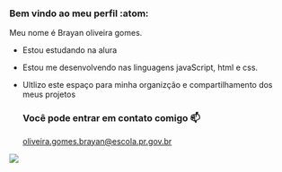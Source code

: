 ### Bem vindo ao meu perfil :atom:

Meu nome é Brayan oliveira gomes.

- Estou estudando na alura
- Estou me desenvolvendo nas linguagens javaScript, html e css.
- Ultlizo este espaço para minha organizção e compartilhamento dos meus projetos

  ### Você pode entrar em contato comigo 📫

  oliveira.gomes.brayan@escola.pr.gov.br
  

![](https://tenor.com/pt-BR/view/ronaldinho-gauch%C3%B3-big-belly-barcelona-futebol-gif-1588707975272762131)
